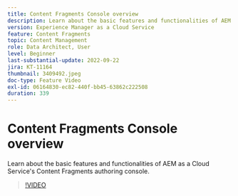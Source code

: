 ```yaml
---
title: Content Fragments Console overview
description: Learn about the basic features and functionalities of AEM as a Cloud Service's Content Fragments authoring console.
version: Experience Manager as a Cloud Service
feature: Content Fragments
topic: Content Management
role: Data Architect, User
level: Beginner
last-substantial-update: 2022-09-22
jira: KT-11164
thumbnail: 3409492.jpeg
doc-type: Feature Video
exl-id: 06164830-ec82-440f-bb45-63862c222508
duration: 339
---
```

# Content Fragments Console overview

Learn about the basic features and functionalities of AEM as a Cloud Service's Content Fragments authoring console.

>[!VIDEO](https://video.tv.adobe.com/v/3409492?quality=12&learn=on)
